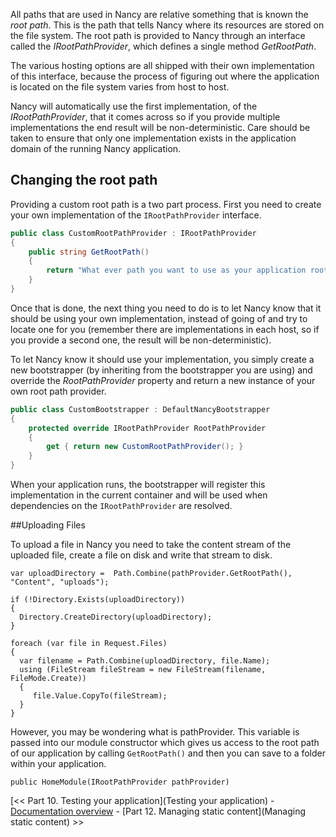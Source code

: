All paths that are used in Nancy are relative something that is known the _root path_. This is the path that tells Nancy where its resources are stored on the file system. The root path is provided to Nancy through an interface called the _IRootPathProvider_, which defines a single method _GetRootPath_.

The various hosting options are all shipped with their own implementation of this interface, because the process of figuring out where the application is located on the file system varies from host to host.

Nancy will automatically use the first implementation, of the _IRootPathProvider_, that it comes across so if you provide multiple implementations the end result will be non-deterministic. Care should be taken to ensure that only one implementation exists in the application domain of the running Nancy application.

## Changing the root path

Providing a custom root path is a two part process. First you need to create your own implementation of the `IRootPathProvider` interface.
```c#
public class CustomRootPathProvider : IRootPathProvider
{
    public string GetRootPath()
    {
        return "What ever path you want to use as your application root";
    }
}
```

Once that is done, the next thing you need to do is to let Nancy know that it should be using your own implementation, instead of going of and try to locate one for you (remember there are implementations in each host, so if you provide a second one, the result will be non-deterministic).

To let Nancy know it should use your implementation, you simply create a new bootstrapper (by inheriting from the bootstrapper you are using) and override the _RootPathProvider_ property and return a new instance of your own root path provider.

```c#
public class CustomBootstrapper : DefaultNancyBootstrapper
{
    protected override IRootPathProvider RootPathProvider
    {
        get { return new CustomRootPathProvider(); }
    }
}
```
When your application runs, the bootstrapper will register this implementation in the current container and will be used when dependencies on the `IRootPathProvider` are resolved.

##Uploading Files

To upload a file in Nancy you need to take the content stream of the uploaded file, create a file on disk and write that stream to disk.

    var uploadDirectory =  Path.Combine(pathProvider.GetRootPath(), "Content", "uploads");
    
    if (!Directory.Exists(uploadDirectory))
    {
      Directory.CreateDirectory(uploadDirectory);
    }
    
    foreach (var file in Request.Files)
    {
      var filename = Path.Combine(uploadDirectory, file.Name);
      using (FileStream fileStream = new FileStream(filename, FileMode.Create))
      {
         file.Value.CopyTo(fileStream);
      }
    }

However, you may be wondering what is pathProvider. This variable is passed into our module constructor which gives us access to the root path of our application by calling `GetRootPath()` and then you can save to a folder within your application.

    public HomeModule(IRootPathProvider pathProvider)


[<< Part 10. Testing your application](Testing your application) - [Documentation overview](Documentation) - [Part 12. Managing static content](Managing static content) >>